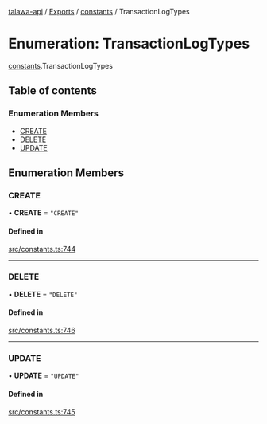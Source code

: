 [talawa-api](../README.md) / [Exports](../modules.md) / [constants](../modules/constants.md) / TransactionLogTypes

# Enumeration: TransactionLogTypes

[constants](../modules/constants.md).TransactionLogTypes

## Table of contents

### Enumeration Members

- [CREATE](constants.TransactionLogTypes.md#create)
- [DELETE](constants.TransactionLogTypes.md#delete)
- [UPDATE](constants.TransactionLogTypes.md#update)

## Enumeration Members

### CREATE

• **CREATE** = ``"CREATE"``

#### Defined in

[src/constants.ts:744](https://github.com/PalisadoesFoundation/talawa-api/blob/e5f7a9d/src/constants.ts#L744)

___

### DELETE

• **DELETE** = ``"DELETE"``

#### Defined in

[src/constants.ts:746](https://github.com/PalisadoesFoundation/talawa-api/blob/e5f7a9d/src/constants.ts#L746)

___

### UPDATE

• **UPDATE** = ``"UPDATE"``

#### Defined in

[src/constants.ts:745](https://github.com/PalisadoesFoundation/talawa-api/blob/e5f7a9d/src/constants.ts#L745)

